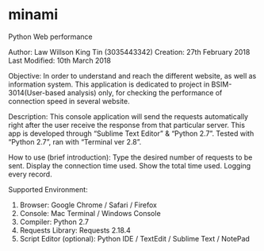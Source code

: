 # minami
Python Web performance

Author: 	Law Willson King Tin (3035443342)
Creation:	27th February 2018
Last Modified:	10th March 2018

Objective:
	In order to understand and reach the different website, as well as information system. This application is dedicated to project in BSIM-3014(User-based analysis) only, for checking the performance of connection speed in several website.

Description:
	This console application will send the requests automatically right after the user receive the response from that particular server. This app is developed through “Sublime Text Editor” & “Python 2.7”. Tested with “Python 2.7”, ran with “Terminal ver 2.8”.

How to use (brief introduction):
Type the desired number of requests to be sent.
Display the connection time used.
Show the total time used.
Logging every record.

Supported Environment: 
1. Browser: Google Chrome / Safari / Firefox
2. Console: Mac Terminal / Windows Console
3. Compiler: Python 2.7
4. Requests Library: Requests 2.18.4
5. Script Editor (optional): Python IDE / TextEdit / Sublime Text / NotePad
